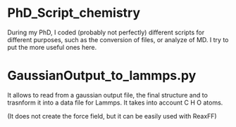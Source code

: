 # PhD_Script_chemistry
During my PhD, I coded (probably not perfectly) different scripts for different purposes, such as the conversion of files, or analyze of MD. I try to put the more useful ones here.

# GaussianOutput_to_lammps.py

It allows to read from a gaussian output file, the final structure and to trasnform it into a data file for Lammps. It takes into account C H O atoms.

(It does not create the force field, but it can be easily used with ReaxFF)
